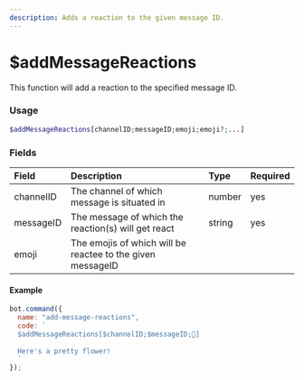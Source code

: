 ```yaml
---
description: Adds a reaction to the given message ID.
---
```


# $addMessageReactions

This function will add a reaction to the specified message ID.

### Usage

```php
$addMessageReactions[channelID;messageID;emoji;emoji?;...]
```

### Fields

| Field | Description | Type | Required |
| :--- | :--- | :--- | :--- |
| channelID | The channel of which message is situated in | number | yes |
| messageID | The message of which the reaction(s) will get react | string | yes |
| emoji | The emojis of which will be reactee to the given messageID

#### Example

```javascript
bot.command({
  name: "add-message-reactions",
  code: `
  $addMessageReactions[$channelID;$messageID;🌸]
  
  Here's a pretty flower!
  `
});
```
